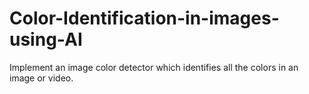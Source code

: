 # Color-Identification-in-images-using-AI
Implement an image color detector which
identifies all the colors in an image or video.
